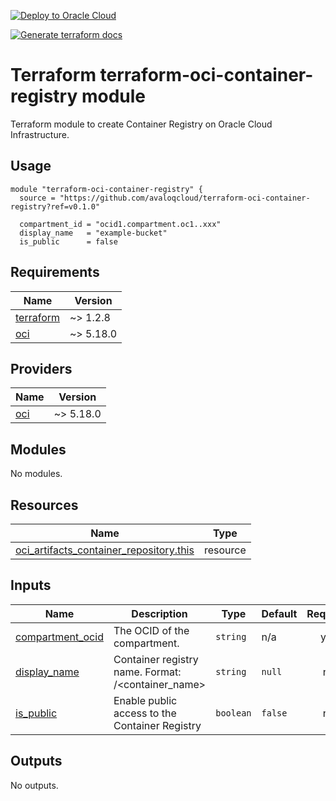 [![Deploy to Oracle Cloud](https://oci-resourcemanager-plugin.plugins.oci.oraclecloud.com/latest/deploy-to-oracle-cloud.svg)](https://cloud.oracle.com/resourcemanager/stacks/create?zipUrl=https://github.com/avaloqcloud/terraform-oci-container-registry/archive/refs/tags/v0.1.0.zip)

[![Generate terraform docs](https://github.com/avaloqcloud/terraform-oci-container-registry/actions/workflows/documentation.yml/badge.svg)](https://github.com/avaloqcloud/terraform-oci-container-registry/actions/workflows/documentation.yml)

# Terraform terraform-oci-container-registry  module

Terraform module to create Container Registry on Oracle Cloud Infrastructure.

## Usage

```hcl
module "terraform-oci-container-registry" {
  source = "https://github.com/avaloqcloud/terraform-oci-container-registry?ref=v0.1.0"

  compartment_id = "ocid1.compartment.oc1..xxx"
  display_name   = "example-bucket"
  is_public      = false
```

## Requirements

| Name | Version |
|------|---------|
| <a name="requirement_terraform"></a> [terraform](#requirement\_terraform) | ~> 1.2.8 |
| <a name="requirement_oci"></a> [oci](#requirement\_oci) | ~> 5.18.0 |

## Providers

| Name | Version |
|------|---------|
| <a name="provider_oci"></a> [oci](#provider\_oci) | ~> 5.18.0 |

## Modules

No modules.

## Resources

| Name | Type |
|------|------|
| [oci_artifacts_container_repository.this](https://registry.terraform.io/providers/oracle/oci/latest/docs/resources/artifacts_container_repository) | resource |

## Inputs

| Name | Description | Type | Default | Required |
|------|-------------|------|---------|:--------:|
| <a name="input_compartment_ocid"></a> [compartment\_ocid](#input\_compartment\_ocid) | The OCID of the compartment. | `string` | n/a | yes |
| <a name="input_display_name"></a> [display\_name](#input\_display\_name) | Container registry name. Format: <namespace>/<container\_name> | `string` | `null` | no |
| <a name="input_is_public"></a> [is\_public](#input\_is\_public) | Enable public access to the Container Registry | `boolean` | `false` | no |

## Outputs

No outputs.
